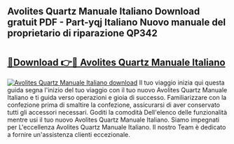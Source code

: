 ## Avolites Quartz Manuale Italiano Download gratuit PDF - Part-yqj Italiano Nuovo manuale del proprietario di riparazione QP342

# <h2><a href="http://df9qr3x.blite.top/?on=Avolites+Quartz+Manuale+Italiano">🔗Download 👉🔴 Avolites Quartz Manuale Italiano</a></h2>

[![Avolites Quartz Manuale Italiano download](https://i.imgur.com/lujVjoI.png)](http://df9qr3x.blite.top/?on=Avolites+Quartz+Manuale+Italiano)
Il tuo viaggio inizia qui questa guida segna l'inizio del tuo viaggio con il tuo nuovo Avolites Quartz Manuale Italiano e ti guida verso operazioni e gioia di successo. Familiarizzare con la confezione prima di smaltire la confezione, assicurarsi di aver conservato tutti gli accessori necessari. Goditi la comodità Dell'elenco delle funzionalità mentre usi il tuo nuovo Avolites Quartz Manuale Italiano. Siamo impegnati per L'eccellenza Avolites Quartz Manuale Italiano. Il nostro Team è dedicato a fornire un'assistenza clienti eccezionale.
